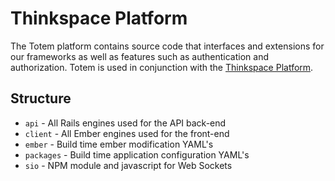# Thinkspace Platform
The Totem platform contains source code that interfaces and extensions for our frameworks as well as features such as authentication and authorization. Totem is used in conjunction with the [Thinkspace Platform](https://github.com/sixthedge/cellar/tree/master/src/thinkspace).

## Structure
- `api`      - All Rails engines used for the API back-end
- `client`   - All Ember engines used for the front-end
- `ember`    - Build time ember modification YAML's
- `packages` - Build time application configuration YAML's
- `sio`      - NPM module and javascript for Web Sockets